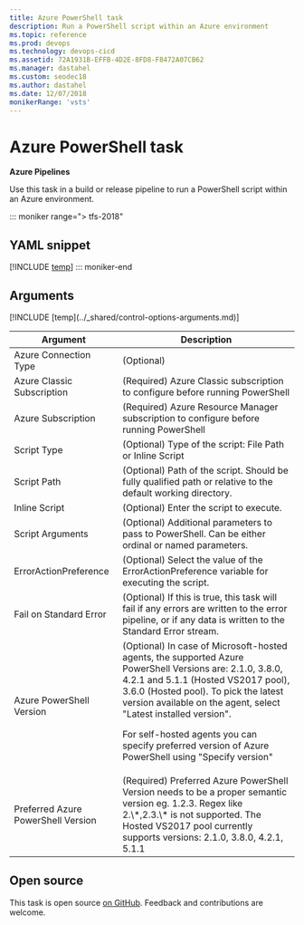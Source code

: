```yaml
---
title: Azure PowerShell task
description: Run a PowerShell script within an Azure environment
ms.topic: reference
ms.prod: devops
ms.technology: devops-cicd
ms.assetid: 72A1931B-EFFB-4D2E-8FD8-F8472A07CB62
ms.manager: dastahel
ms.custom: seodec18
ms.author: dastahel
ms.date: 12/07/2018
monikerRange: 'vsts'
---
```


# Azure PowerShell task

**Azure Pipelines**

Use this task in a build or release pipeline to run a PowerShell script within an Azure environment.

::: moniker range="> tfs-2018"
## YAML snippet
[!INCLUDE [temp](../_shared/yaml/AzurePowerShellV3.md)]
::: moniker-end

## Arguments

<table><thead><tr><th>Argument</th><th>Description</th></tr></thead>
<tr><td>Azure Connection Type</td><td>(Optional) </td></tr>
<tr><td>Azure Classic Subscription</td><td>(Required) Azure Classic subscription to configure before running PowerShell</td></tr>
<tr><td>Azure Subscription</td><td>(Required) Azure Resource Manager subscription to configure before running PowerShell</td></tr>
<tr><td>Script Type</td><td>(Optional) Type of the script: File Path or Inline Script</td></tr>
<tr><td>Script Path</td><td>(Optional) Path of the script. Should be fully qualified path or relative to the default working directory.</td></tr>
<tr><td>Inline Script</td><td>(Optional) Enter the script to execute.</td></tr>
<tr><td>Script Arguments</td><td>(Optional) Additional parameters to pass to PowerShell.  Can be either ordinal or named parameters.</td></tr>
<tr><td>ErrorActionPreference</td><td>(Optional) Select the value of the ErrorActionPreference variable for executing the script.</td></tr>
<tr><td>Fail on Standard Error</td><td>(Optional) If this is true, this task will fail if any errors are written to the error pipeline, or if any data is written to the Standard Error stream.</td></tr>
<tr><td>Azure PowerShell Version</td><td>(Optional) In case of Microsoft-hosted agents, the supported Azure PowerShell Versions are: 2.1.0, 3.8.0, 4.2.1 and 5.1.1 (Hosted VS2017 pool), 3.6.0 (Hosted pool).
To pick the latest version available on the agent, select "Latest installed version".

For self-hosted agents you can specify preferred version of Azure PowerShell using "Specify version"</td></tr>
<tr><td>Preferred Azure PowerShell Version</td><td>(Required) Preferred Azure PowerShell Version needs to be a proper semantic version eg. 1.2.3. Regex like 2.\*,2.3.\* is not supported. The Hosted VS2017 pool currently supports versions: 2.1.0, 3.8.0, 4.2.1, 5.1.1</td></tr>
[!INCLUDE [temp](../_shared/control-options-arguments.md)]
</table>

## Open source

This task is open source [on GitHub](https://github.com/Microsoft/azure-pipelines-tasks). Feedback and contributions are welcome.
